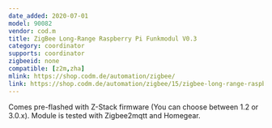 ```yaml
---
date_added: 2020-07-01
model: 90082
vendor: cod.m
title: ZigBee Long-Range Raspberry Pi Funkmodul V0.3
category: coordinator
supports: coordinator
zigbeeid: none
compatible: [z2m,zha]
mlink: https://shop.codm.de/automation/zigbee/
link: https://shop.codm.de/automation/zigbee/15/zigbee-long-range-raspberry-pi-funkmodul-v0.3?c=10
---
```


Comes pre-flashed with Z-Stack firmware (You can choose between 1.2 or 3.0.x). Module is tested with Zigbee2mqtt and Homegear.
